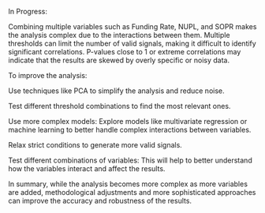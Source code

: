 In Progress: 

Combining multiple variables such as Funding Rate, NUPL, and SOPR makes the analysis complex due to the interactions between them. Multiple thresholds can limit the number of valid signals, making it difficult to identify significant correlations. P-values close to 1 or extreme correlations may indicate that the results are skewed by overly specific or noisy data.

To improve the analysis:

Use techniques like PCA to simplify the analysis and reduce noise.

Test different threshold combinations to find the most relevant ones.

Use more complex models: Explore models like multivariate regression or machine learning to better handle complex interactions between variables.

Relax strict conditions to generate more valid signals.

Test different combinations of variables: This will help to better understand how the variables interact and affect the results.

In summary, while the analysis becomes more complex as more variables are added, methodological adjustments and more sophisticated approaches can improve the accuracy and robustness of the results.
